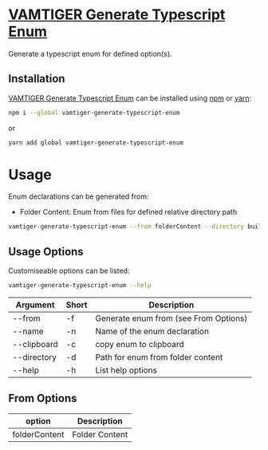 # [VAMTIGER Generate Typescript Enum](https://github.com/vamtiger-project/vamtiger-generate-typescript-enum)
Generate a typescript enum for defined option(s).

## Installation
[VAMTIGER Generate Typescript Enum](https://github.com/vamtiger-project/vamtiger-generate-typescript-enum) can be installed using [npm](https://www.npmjs.com/) or [yarn](https://yarnpkg.com/en/):
```bash
npm i --global vamtiger-generate-typescript-enum
```
or
```bash
yarn add global vamtiger-generate-typescript-enum
```

# Usage
Enum declarations can be generated from:
- Folder Content: Enum from files for defined relative directory path

```bash
vamtiger-generate-typescript-enum --from folderContent --directory build --clipboard
```

## Usage Options
Customiseable options can be listed:
```bash
vamtiger-generate-typescript-enum --help
```
| Argument | Short | Description |
|----------|-------|-------------|
| --from | -f | Generate enum from (see From Options) |
| --name | -n | Name of the enum declaration |
| --clipboard | -c | copy enum to clipboard |
| --directory | -d | Path for enum from folder content |
| --help | -h | List help options |

## From Options
| option | Description |
|--------|-------------|
| folderContent | Folder Content |